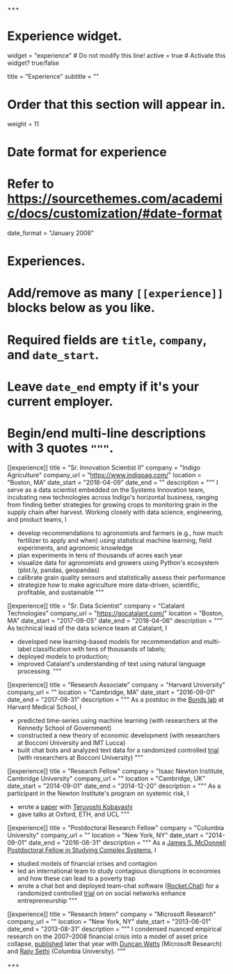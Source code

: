 +++
# Experience widget.
widget = "experience"  # Do not modify this line!
active = true  # Activate this widget? true/false

title = "Experience"
subtitle = ""

# Order that this section will appear in.
weight = 11

# Date format for experience
#   Refer to https://sourcethemes.com/academic/docs/customization/#date-format
date_format = "January 2006"

# Experiences.
#   Add/remove as many `[[experience]]` blocks below as you like.
#   Required fields are `title`, `company`, and `date_start`.
#   Leave `date_end` empty if it's your current employer.
#   Begin/end multi-line descriptions with 3 quotes `"""`.

[[experience]]
  title = "Sr. Innovation Scientist II"
  company = "Indigo Agriculture"
  company_url = "https://www.indigoag.com/"
  location = "Boston, MA"
  date_start = "2018-04-09"
  date_end = ""
  description = """
  I serve as a data scientist embedded on the Systems Innovation team, incubating new technologies across Indigo's horizontal business, ranging from finding better strategies for growing crops to monitoring grain in the supply chain after harvest. Working closely with data science, engineering, and product teams, I

  * develop recommendations to agronomists and farmers (e.g., how much fertilizer to apply and when) using statistical machine learning, field experiments, and agronomic knowledge
  * plan experiments in tens of thousands of acres each year
  * visualize data for agronomists and growers using Python's ecosystem (plot.ly, pandas, geopandas)
  * calibrate grain quality sensors and statistically assess their performance
  * strategize how to make agriculture more data-driven, scientific, profitable, and sustainable
  """


[[experience]]
  title = "Sr. Data Scientist"
  company = "Catalant Technologies"
  company_url = "https://gocatalant.com/"
  location = "Boston, MA"
  date_start = "2017-09-05"
  date_end = "2018-04-06"
  description = """
  As technical lead of the data science team at Catalant, I

  * developed new learning-based models for recommendation and multi-label classification with tens of thousands of labels;
  * deployed models to production;
  * improved Catalant's understanding of text using natural language processing.
  """

[[experience]]
  title = "Research Associate"
  company = "Harvard University"
  company_url = ""
  location = "Cambridge, MA"
  date_start = "2016-09-01"
  date_end = "2017-08-31"
  description = """
  As a postdoc in the [Bonds lab](http://bondslab.com/) at Harvard Medical School, I

  * predicted time-series using machine learning (with researchers at the Kennedy School of Government)
  * constructed a new theory of economic development (with researchers at Bocconi University and IMT Lucca)
  * built chat bots and analyzed text data for a randomized controlled [trial](https://pedl.cepr.org/node/4904) (with researchers at Bocconi University)
  """

[[experience]]
  title = "Research Fellow"
  company = "Isaac Newton Institute, Cambridge University"
  company_url = ""
  location = "Cambridge, UK"
  date_start = "2014-09-01"
  date_end = "2014-12-20"
  description = """
  As a participant in the Newton Institute's program on systemic risk, I

  * wrote a [paper](https://journals.aps.org/pre/abstract/10.1103/PhysRevE.91.062813) with [Teruyoshi Kobayashi](http://www.econ.kobe-u.ac.jp/en/people/course/theory/kobayashi.html)
  * gave talks at Oxford, ETH, and UCL
  """

[[experience]]
  title = "Postdoctoral Research Fellow"
  company = "Columbia University"
  company_url = ""
  location = "New York, NY"
  date_start = "2014-09-01"
  date_end = "2016-08-31"
  description = """
  As a [James S. McDonnell Postdoctoral Fellow in Studying Complex Systems](https://www.jsmf.org/apply/fellowship/letters-of-intent.htm), I

  * studied models of financial crises and contagion
  * led an international team to study contagious disruptions in economies and how these can lead to a poverty trap
  * wrote a chat bot and deployed team-chat software ([Rocket.Chat](https://rocket.chat/)) for a randomized controlled [trial](https://pedl.cepr.org/node/4904) on on social networks enhance entrepreneurship
  """

[[experience]]
  title = "Research Intern"
  company = "Microsoft Research"
  company_url = ""
  location = "New York, NY"
  date_start = "2013-06-01"
  date_end = "2013-08-31"
  description = """
  I condensed nuanced empirical research on the 2007–2008 financial crisis into a model of asset price collapse, [published](https://journals.plos.org/plosone/article?id=10.1371/journal.pone.0104219) later that year with [Duncan Watts](https://www.microsoft.com/en-us/research/people/duncan/) (Microsoft Research) and [Rajiv Sethi](http://www.columbia.edu/~rs328/) (Columbia University).
  """

+++

